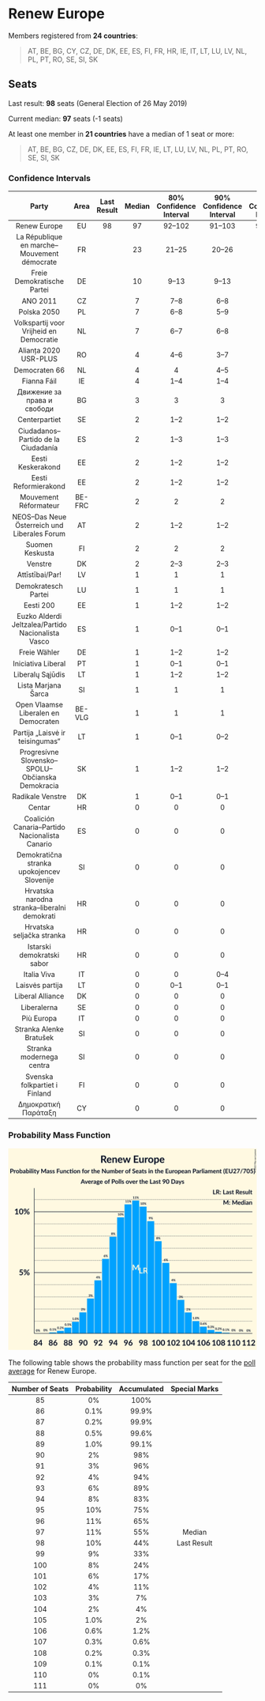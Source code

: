 # Renew Europe

Members registered from **24 countries**:

> AT, BE, BG, CY, CZ, DE, DK, EE, ES, FI, FR, HR, IE, IT, LT, LU, LV, NL, PL, PT, RO, SE, SI, SK

## Seats

Last result: **98** seats (General Election of 26 May 2019)

Current median: **97** seats (-1 seats)

At least one member in **21 countries** have a median of 1 seat or more:

> AT, BE, BG, CZ, DE, DK, EE, ES, FI, FR, IE, LT, LU, LV, NL, PL, PT, RO, SE, SI, SK

### Confidence Intervals

| Party | Area | Last Result | Median | 80% Confidence Interval | 90% Confidence Interval | 95% Confidence Interval | 99% Confidence Interval |
|:-----:|:----:|:-----------:|:------:|:-----------------------:|:-----------------------:|:-----------------------:|:-----------------------:|
| Renew Europe | EU | 98 | 97 | 92–102 | 91–103 | 90–104 | 88–107 |
| La République en marche–Mouvement démocrate | FR | | 23 | 21–25 | 20–26 | 19–26 | 19–27 |
| Freie Demokratische Partei | DE | | 10 | 9–13 | 9–13 | 9–13 | 8–14 |
| ANO 2011 | CZ | | 7 | 7–8 | 6–8 | 6–9 | 6–9 |
| Polska 2050 | PL | | 7 | 6–8 | 5–9 | 5–9 | 4–9 |
| Volkspartij voor Vrijheid en Democratie | NL | | 7 | 6–7 | 6–8 | 6–8 | 6–9 |
| Alianța 2020 USR-PLUS | RO | | 4 | 4–6 | 3–7 | 3–7 | 3–7 |
| Democraten 66 | NL | | 4 | 4 | 4–5 | 3–5 | 3–5 |
| Fianna Fáil | IE | | 4 | 1–4 | 1–4 | 1–4 | 1–4 |
| Движение за права и свободи | BG | | 3 | 3 | 3 | 3 | 3 |
| Centerpartiet | SE | | 2 | 1–2 | 1–2 | 1–2 | 1–2 |
| Ciudadanos–Partido de la Ciudadanía | ES | | 2 | 1–3 | 1–3 | 1–3 | 1–3 |
| Eesti Keskerakond | EE | | 2 | 1–2 | 1–2 | 1–2 | 1–2 |
| Eesti Reformierakond | EE | | 2 | 1–2 | 1–2 | 1–2 | 1–2 |
| Mouvement Réformateur | BE-FRC | | 2 | 2 | 2 | 2–3 | 2–3 |
| NEOS–Das Neue Österreich und Liberales Forum | AT | | 2 | 1–2 | 1–2 | 1–3 | 1–3 |
| Suomen Keskusta | FI | | 2 | 2 | 2 | 2 | 1–2 |
| Venstre | DK | | 2 | 2–3 | 2–3 | 2–3 | 2–3 |
| Attīstībai/Par! | LV | | 1 | 1 | 1 | 1 | 1 |
| Demokratesch Partei | LU | | 1 | 1 | 1 | 1 | 1 |
| Eesti 200 | EE | | 1 | 1–2 | 1–2 | 1–2 | 1–2 |
| Euzko Alderdi Jeltzalea/Partido Nacionalista Vasco | ES | | 1 | 0–1 | 0–1 | 0–1 | 0–2 |
| Freie Wähler | DE | | 1 | 1–2 | 1–2 | 1–2 | 1–2 |
| Iniciativa Liberal | PT | | 1 | 0–1 | 0–1 | 0–1 | 0–1 |
| Liberalų Sąjūdis | LT | | 1 | 1–2 | 1–2 | 1–2 | 1–2 |
| Lista Marjana Šarca | SI | | 1 | 1 | 1 | 1 | 1–2 |
| Open Vlaamse Liberalen en Democraten | BE-VLG | | 1 | 1 | 1 | 1 | 1–2 |
| Partija „Laisvė ir teisingumas“ | LT | | 1 | 0–1 | 0–2 | 0–2 | 0–2 |
| Progresívne Slovensko–SPOLU–Občianska Demokracia | SK | | 1 | 1–2 | 1–2 | 1–2 | 1–2 |
| Radikale Venstre | DK | | 1 | 0–1 | 0–1 | 0–1 | 0–1 |
| Centar | HR | | 0 | 0 | 0 | 0 | 0 |
| Coalición Canaria–Partido Nacionalista Canario | ES | | 0 | 0 | 0 | 0 | 0–1 |
| Demokratična stranka upokojencev Slovenije | SI | | 0 | 0 | 0 | 0 | 0 |
| Hrvatska narodna stranka–liberalni demokrati | HR | | 0 | 0 | 0 | 0 | 0 |
| Hrvatska seljačka stranka | HR | | 0 | 0 | 0 | 0 | 0 |
| Istarski demokratski sabor | HR | | 0 | 0 | 0 | 0 | 0 |
| Italia Viva | IT | | 0 | 0 | 0–4 | 0–4 | 0–5 |
| Laisvės partija | LT | | 0 | 0–1 | 0–1 | 0–1 | 0–1 |
| Liberal Alliance | DK | | 0 | 0 | 0 | 0 | 0 |
| Liberalerna | SE | | 0 | 0 | 0 | 0 | 0–1 |
| Più Europa | IT | | 0 | 0 | 0 | 0 | 0 |
| Stranka Alenke Bratušek | SI | | 0 | 0 | 0 | 0 | 0–1 |
| Stranka modernega centra | SI | | 0 | 0 | 0 | 0 | 0 |
| Svenska folkpartiet i Finland | FI | | 0 | 0 | 0 | 0 | 0–1 |
| Δημοκρατική Παράταξη | CY | | 0 | 0 | 0 | 0 | 0 |

### Probability Mass Function

![Graph with seats probability mass function not yet produced](average-2022-01-31-seats-pmf-reneweurope.png "Seats Probability Mass Function")

The following table shows the probability mass function per seat for the [poll average](average-2022-01-31.html) for Renew Europe.

| Number of Seats | Probability | Accumulated | Special Marks |
|:---------------:|:-----------:|:-----------:|:-------------:|
| 85 | 0% | 100% |  |
| 86 | 0.1% | 99.9% |  |
| 87 | 0.2% | 99.9% |  |
| 88 | 0.5% | 99.6% |  |
| 89 | 1.0% | 99.1% |  |
| 90 | 2% | 98% |  |
| 91 | 3% | 96% |  |
| 92 | 4% | 94% |  |
| 93 | 6% | 89% |  |
| 94 | 8% | 83% |  |
| 95 | 10% | 75% |  |
| 96 | 11% | 65% |  |
| 97 | 11% | 55% | Median |
| 98 | 10% | 44% | Last Result |
| 99 | 9% | 33% |  |
| 100 | 8% | 24% |  |
| 101 | 6% | 17% |  |
| 102 | 4% | 11% |  |
| 103 | 3% | 7% |  |
| 104 | 2% | 4% |  |
| 105 | 1.0% | 2% |  |
| 106 | 0.6% | 1.2% |  |
| 107 | 0.3% | 0.6% |  |
| 108 | 0.2% | 0.3% |  |
| 109 | 0.1% | 0.1% |  |
| 110 | 0% | 0.1% |  |
| 111 | 0% | 0% |  |


